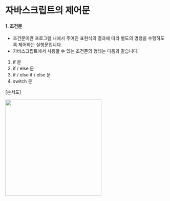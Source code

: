 # 자바스크립트의 제어문


#### 1. 조건문
- 조건문이란 프로그램 내에서 주어진 표현식의 결과에 따라 별도의 명령을 수행하도록 제어하는 실행문입니다.
- 자바스크립트에서 사용할 수 있는 조건문의 형태는 다음과 같습니다.
1. if 문
2. if / else 문
3. if / else if / else 문
4. switch 문

[순서도]

<img src="https://user-images.githubusercontent.com/84302546/198541457-01ea9e7f-b67d-4572-a97f-cf4a06f1c66e.png" width="300" height="300"/>
